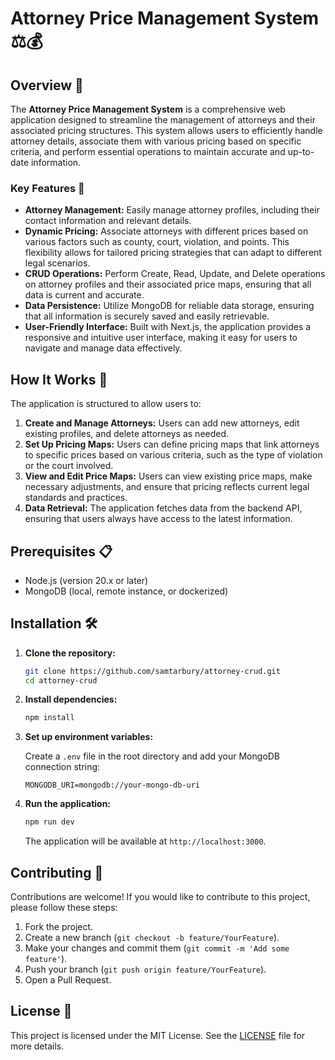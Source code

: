 # Attorney Price Management System ⚖️💰

## Overview 🌟

The **Attorney Price Management System** is a comprehensive web application designed to streamline the management of attorneys and their associated pricing structures. This system allows users to efficiently handle attorney details, associate them with various pricing based on specific criteria, and perform essential operations to maintain accurate and up-to-date information.

### Key Features 🚀

- **Attorney Management:** Easily manage attorney profiles, including their contact information and relevant details.
- **Dynamic Pricing:** Associate attorneys with different prices based on various factors such as county, court, violation, and points. This flexibility allows for tailored pricing strategies that can adapt to different legal scenarios.
- **CRUD Operations:** Perform Create, Read, Update, and Delete operations on attorney profiles and their associated price maps, ensuring that all data is current and accurate.
- **Data Persistence:** Utilize MongoDB for reliable data storage, ensuring that all information is securely saved and easily retrievable.
- **User-Friendly Interface:** Built with Next.js, the application provides a responsive and intuitive user interface, making it easy for users to navigate and manage data effectively.

## How It Works 🔧

The application is structured to allow users to:

1. **Create and Manage Attorneys:** Users can add new attorneys, edit existing profiles, and delete attorneys as needed.
2. **Set Up Pricing Maps:** Users can define pricing maps that link attorneys to specific prices based on various criteria, such as the type of violation or the court involved.
3. **View and Edit Price Maps:** Users can view existing price maps, make necessary adjustments, and ensure that pricing reflects current legal standards and practices.
4. **Data Retrieval:** The application fetches data from the backend API, ensuring that users always have access to the latest information.

## Prerequisites 📋

- Node.js (version 20.x or later)
- MongoDB (local, remote instance, or dockerized)

## Installation 🛠️

1. **Clone the repository:**

   ```bash
   git clone https://github.com/samtarbury/attorney-crud.git
   cd attorney-crud
   ```

2. **Install dependencies:**

   ```bash
   npm install
   ```

3. **Set up environment variables:**

   Create a `.env` file in the root directory and add your MongoDB connection string:

   ```env
   MONGODB_URI=mongodb://your-mongo-db-uri
   ```

4. **Run the application:**

   ```bash
   npm run dev
   ```

   The application will be available at `http://localhost:3000`.

## Contributing 🤝

Contributions are welcome! If you would like to contribute to this project, please follow these steps:

1. Fork the project.
2. Create a new branch (`git checkout -b feature/YourFeature`).
3. Make your changes and commit them (`git commit -m 'Add some feature'`).
4. Push your branch (`git push origin feature/YourFeature`).
5. Open a Pull Request.

## License 📄

This project is licensed under the MIT License. See the [LICENSE](LICENSE) file for more details.
